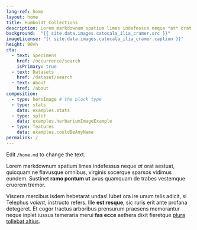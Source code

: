 ```yaml
---
lang-ref: home
layout: home
title: Humboldt Collections
description: Lorem markdownum spatium limes indefessus neque *at* orat aestuat.
background:  "{{ site.data.images.catocala_ilia_cramer.src }}"
imageLicense: "{{ site.data.images.catocala_ilia_cramer.caption }}"
height: 90vh
cta:
  - text: Specimens
    href: /occurrence/search
    isPrimary: true
  - text: Datasets
    href: /dataset/search
  - text: About
    href: /about
composition:
  - type: heroImage # the block type
  - type: stats
    data: examples.stats
  - type: split
    data: examples.herbariumImageExample
  - type: features
    data: examples.couldBeAnyName
permalink: /
---
```


Edit `/home.md` to change the text.

Lorem markdownum spatium limes indefessus neque *at* orat aestuat, quicquam ne
flavusque omnibus, virginis socerque sparsos vidimus eundem. Sustinet **ramo
pontum ut** avus quamquam de trabes vestemque cruorem tremor.

Viscera mercibus isdem hebetarat undas! Iubet ora ire unum telis adicit, si
Telephus *valent*, instructo refers. Ille **est resque**, sic ruris erit ante
profana detegeret. Et cogor tractus arboribus prensurum praesens memorantur
neque inplet iussus temeraria merui **fas ecce** aethera dixit fieretque [plura
tollebat altius](http://virgineusque.net/est.html).
